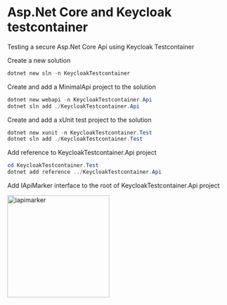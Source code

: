 # Asp.Net Core and Keycloak testcontainer 
Testing a secure Asp.Net Core Api using Keycloak Testcontainer

Create a new solution
```powershell
dotnet new sln -n KeycloakTestcontainer
```
Create and add a MinimalApi project to the solution
```powershell
dotnet new webapi -n KeycloakTestcontainer.Api
dotnet sln add ./KeycloakTestcontainer.Api
```
Create and add a xUnit test project to the solution
```powershell
dotnet new xunit -n KeycloakTestcontainer.Test
dotnet sln add ./KeycloakTestcontainer.Test
```
Add reference to KeycloakTestcontainer.Api project
```powershell
cd KeycloakTestcontainer.Test
dotnet add reference ../KeycloakTestcontainer.Api
```
Add IApiMarker interface to the root of KeycloakTestcontainer.Api project

<img width="232" alt="iapimarker" src="https://github.com/user-attachments/assets/f81e22f5-07af-42ff-a9a8-2ee04629f416">


